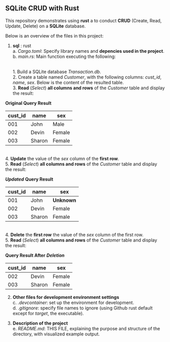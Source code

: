 ## SQLite CRUD with Rust 

This repository demonstrates using **rust** a to conduct **CRUD** (Create, Read, Update, Delete) on a **SQLite** database. 

Below is an overview of the files in this project:

1. **sql** : rust
   <br>a. _Cargo.toml_: Specify library names and **depencies used in the project**.
   <br>b. _main.rs_: Main function executing the following: 

   <br>         1. Build a SQLite database _Transaction.db_.
   <br>         2. Create a table named *Customer*, with the following columns: *cust_id*, *name*, *sex*. Below is the content of the resulted table.
   <br>         3. **Read** (*Select*) **all columns and rows** of the *Customer* table and display the result:
   
**Original Query Result**

| cust_id | name | sex |
|---|---|---|
|001| John | Male |
|002| Devin | Female |
|003| Sharon | Female |

   <br>         4. **Update** the value of the *sex* column of the **first row**.
   <br>         5. **Read** (*Select*) **all columns and rows** of the *Customer* table and display the result:
   
***Updated*** **Query Result**

| cust_id | name | sex |
|---|---|---|
|001| John | **Unknown** |
|002| Devin | Female |
|003| Sharon | Female |

<br>         4. **Delete** the **first row** the value of the *sex* column of the first row.
<br>         5. **Read** (*Select*) **all columns and rows** of the *Customer* table and display the result:

**Query Result After** ***Deletion***

| cust_id | name | sex |
|---|---|---|
|002| Devin | Female |
|003| Sharon | Female |

 

2. **Other files for development environment settings**
  <br>c. _.devcontainer_: set up the environment for development.
  <br>d. _.gitignore_: specify file names to ignore (using Github rust default except for *target*, the executable).
  

6. **Description of the project**
   <br>e. _README.md_: THIS FILE, explaining the purpose and structure of the directory, with visualized example output.

